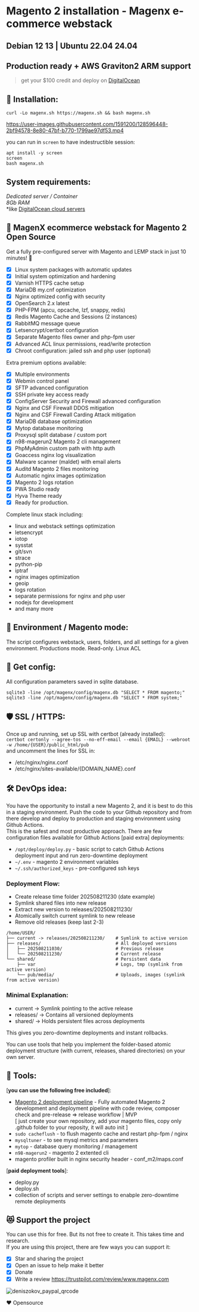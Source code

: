# Magento 2 installation - Magenx e-commerce webstack  
## Debian 12 13 | Ubuntu 22.04 24.04

## Production ready + AWS Graviton2 ARM support

> get your $100 credit and deploy on [DigitalOcean](https://m.do.co/c/ccc5d115377f)

## :rocket: Installation:  

```
curl -Lo magenx.sh https://magenx.sh && bash magenx.sh
```  
https://user-images.githubusercontent.com/1591200/128596448-2bf94578-8e80-47bf-b770-1799ae97df53.mp4  
  
you can run in `screen` to have indestructible session:

```
apt install -y screen
screen
bash magenx.sh
```
  
## System requirements:
*Dedicated server / Container*  
*8Gb RAM*  
*like [DigitalOcean cloud servers](https://m.do.co/c/ccc5d115377f)  
   
   
## 💾 MagenX ecommerce webstack for Magento 2 Open Source  
Get a fully pre-configured server with Magento and LEMP stack in just 10 minutes! 🚀 

- [x] Linux system packages with automatic updates
- [x] Initial system optimization and hardening
- [x] Varnish HTTPS cache setup
- [x] MariaDB my.cnf optimization
- [x] Nginx optimized config with security
- [x] OpenSearch 2.x latest
- [x] PHP-FPM (apcu, opcache, lzf, snappy, redis)
- [x] Redis Magento Cache and Sessions (2 instances)
- [x] RabbitMQ message queue
- [x] Letsencrypt/certbot configuration
- [x] Separate Magento files owner and php-fpm user
- [x] Advanced ACL linux permissions, read/write protection
- [x] Chroot configuration: jailed ssh and php user (optional)
  
Extra premium options available:  
  
- [x] Multiple environments
- [x] Webmin control panel
- [x] SFTP advanced configuration
- [x] SSH private key access ready
- [x] ConfigServer Security and Firewall advanced configuration
- [x] Nginx and CSF Firewall DDOS mitigation
- [x] Nginx and CSF Firewall Carding Attack mitigation
- [x] MariaDB database optimization
- [x] Mytop database monitoring
- [x] Proxysql split database / custom port
- [x] n98-magerun2 Magento 2 cli management
- [x] PhpMyAdmin custom path with http auth
- [x] Goaccess nginx log visualization
- [x] Malware scanner (maldet) with email alerts
- [x] Auditd Magento 2 files monitoring
- [x] Automatic nginx images optimization
- [x] Magento 2 logs rotation
- [x] PWA Studio ready
- [x] Hyva Theme ready
- [x] Ready for production.

Complete linux stack including:  
- linux and webstack settings optimization
- letsencrypt
- iotop
- sysstat
- git/svn
- strace
- python-pip
- iptraf
- nginx images optimization
- geoip
- logs rotation
- separate permissions for nginx and php user
- nodejs for development
- and many more
  
  
## 🔡 Environment / Magento mode:  
The script configures webstack, users, folders, and all settings for a given environment. Productions mode. Read-only. Linux ACL
  
  
## 📄 Get config:  
All configuration parameters saved in sqlite database.
```
sqlite3 -line /opt/magenx/config/magenx.db "SELECT * FROM magento;"
sqlite3 -line /opt/magenx/config/magenx.db "SELECT * FROM system;"
```
  
## 🛡️ SSL / HTTPS:
Once up and running, set up SSL with certbot (already installed):  
`certbot certonly --agree-tos --no-eff-email --email {EMAIL} --webroot -w /home/{USER}/public_html/pub`  
and uncomment the lines for SSL in:  
- /etc/nginx/nginx.conf
- /etc/nginx/sites-available/{DOMAIN_NAME}.conf

  
## :hammer_and_wrench: DevOps idea:
You have the opportunity to install a new Magento 2, and it is best to do this in a staging environment. Push the code to your Github repository and from there develop and deploy to production and staging environment using Github Actions.  
This is the safest and most productive approach.
There are few configuration files available for Github Actions [paid extra] deployments: 
 - `/opt/deploy/deploy.py` - basic script to catch Github Actions deployment input and run zero-downtime deployment
 - `~/.env` - magento 2 environment variables
 - `~/.ssh/authorized_keys` - pre-configured ssh keys

  
### Deployment Flow:
- Create release time folder 202508211230 (date example)
- Symlink shared files into new release
- Extract new version to releases/202508211230/
- Atomically switch current symlink to new release
- Remove old releases (keep last 2-3)
  
```
/home/USER/
├── current -> releases/202508211230/    # Symlink to active version
├── releases/                            # All deployed versions
│   ├── 202508211030/                    # Previous release
│   └── 202508211230/                    # Current release
└── shared/                              # Persistent data
    ├── var                              # Logs, tmp (symlink from active version)
    └── pub/media/                       # Uploads, images (symlink from active version)
```
	
### Minimal Explanation:
-  current → Symlink pointing to the active release
- releases/ → Contains all versioned deployments
- shared/ → Holds persistent files across deployments

This gives you zero-downtime deployments and instant rollbacks.

You can use tools that help you implement the folder-based atomic deployment structure 
(with current, releases, shared directories) on your own server. 
  
## 🧰 Tools:
[**you can use the following free included**]:
- [Magento 2 deployment pipeline](https://github.com/magenx/Magento-2-deployment-pipeline) - Fully automated Magento 2 development and deployment pipeline with code review, composer check and pre-release => release workflow | MVP  
  [ just create your own repository, add your magento files, copy only .github folder to your reposity, it will auto init ]
- `sudo cacheflush` - to flush magento cache and restart php-fpm / nginx
- `mysqltuner` - to see mysql metrics and parameters
- `mytop` - database query monitoring / management
- `n98-magerun2` - magento 2 extented cli
- magento profiler built in nginx security header - conf_m2/maps.conf

[**paid deployment tools**]:
- deploy.py
- deploy.sh
- collection of scripts and server settings to enabple zero-downtime remote deployments
  
  
## 😻 Support the project  
You can use this for free. But its not free to create it. This takes time and research.  
If you are using this project, there are few ways you can support it:
- [x] Star and sharing the project
- [x] Open an issue to help make it better
- [x] Donate
- [x] Write a review https://trustpilot.com/review/www.magenx.com  
 
![deniszokov_paypal_qrcode](https://github.com/magenx/Magento-2-aws-cluster-terraform/assets/1591200/3175c8a5-7786-4056-87c0-b4e0727f4ede)  
  
❤️ Opensource  
